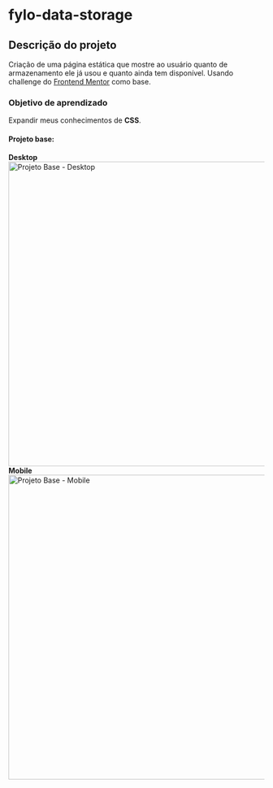 # fylo-data-storage

## Descrição do projeto

Criação de uma página estática que mostre ao usuário quanto de armazenamento ele já usou e quanto ainda tem disponível. Usando challenge do [Frontend Mentor](https://www.frontendmentor.io/) como base.

### Objetivo de aprendizado

Expandir meus conhecimentos de **CSS**.

#### Projeto base:

**Desktop** <br>
<img src="https://res.cloudinary.com/dz209s6jk/image/upload/q_auto:good,w_900/Challenges/beiy7t7hcpdkhgc6ueho.jpg" alt="Projeto Base - Desktop" width="600"/> <br>
**Mobile** <br>
<img src="https://res.cloudinary.com/dz209s6jk/image/upload/q_auto:good,w_900/Challenges/qmogdxs9irrv5umyhwqi.jpg" alt="Projeto Base - Mobile" width="600"/>
